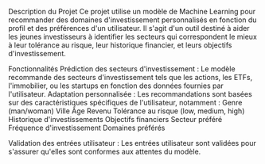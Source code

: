 Description du Projet
Ce projet utilise un modèle de Machine Learning pour recommander des domaines d'investissement personnalisés en fonction du profil et des préférences d'un utilisateur. Il s'agit d'un outil destiné à aider les jeunes investisseurs à identifier les secteurs qui correspondent le mieux à leur tolérance au risque, leur historique financier, et leurs objectifs d'investissement.

Fonctionnalités
Prédiction des secteurs d'investissement : Le modèle recommande des secteurs d'investissement tels que les actions, les ETFs, l'immobilier, ou les startups en fonction des données fournies par l'utilisateur.
Adaptation personnalisée : Les recommandations sont basées sur des caractéristiques spécifiques de l'utilisateur, notamment :
Genre (man/woman)
Ville
Âge
Revenu
Tolérance au risque (low, medium, high)
Historique d'investissements
Objectifs financiers
Secteur préféré
Fréquence d'investissement
Domaines préférés

Validation des entrées utilisateur :
Les entrées utilisateur sont validées pour s'assurer qu'elles sont conformes aux attentes du modèle.
